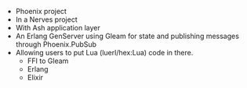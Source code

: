 - Phoenix project
- In a Nerves project
- With Ash application layer
- An Erlang GenServer using Gleam for state and publishing messages through Phoenix.PubSub
- Allowing users to put Lua (luerl/hex:Lua) code in there.
	- FFI to Gleam
	- Erlang
	- Elixir